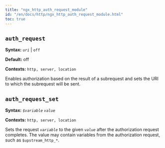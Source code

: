 ```yaml
---
title: "ngx_http_auth_request_module"
id: "/en/docs/http/ngx_http_auth_request_module.html"
toc: true
---
```


## `auth_request`

**Syntax:** *`uri`* | `off`

**Default:** off

**Contexts:** `http, server, location`

Enables authorization based on the result of a subrequest and sets
the URI to which the subrequest will be sent.

## `auth_request_set`

**Syntax:** *`$variable`* *`value`*

**Contexts:** `http, server, location`

Sets the request *`variable`* to the given
*`value`* after the authorization request completes.
The value may contain variables from the authorization request,
such as `$upstream_http_*`.

